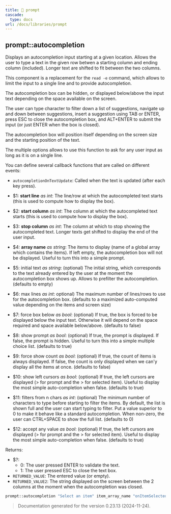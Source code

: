 ```yaml
---
title: 📂 prompt
cascade:
  type: docs
url: /docs/libraries/prompt
---
```


## prompt::autocompletion

Displays an autocompletion input starting at a given location. Allows
the user to type a text in the given row betwen a starting column and
ending column (included). Longer text are shifted to fit between
the two columns.

This component is a replacement for the `read -e` command, which allows
to limit the input to a single line and to provide autocompletion.

The autocompletion box can be hidden, or displayed below/above the input text
depending on the space available on the screen.

The user can type character to filter down a list of suggestions,
navigate up and down between suggestions, insert a suggestion using
TAB or ENTER, press ESC to close the autocompletion box, and ALT+ENTER to
submit the input (or just ENTER when the box is closed).

The autocompletion box will position itself depending on the screen size
and the starting position of the text.

The multiple options allows to use this function to ask for any user input
as long as it is on a single line.

You can define several callback functions that are called on different events:

- `autocompletionOnTextUpdate`: Called when the text is updated (after each key press).

- $1: **start line** _as int_:
      The line/row at which the autocompleted text starts (this is used to
      compute how to display the box).
- $2: **start column** _as int_:
      The column at which the autocompleted text starts (this is used to
      compute how to display the box).
- $3: **stop column** _as int_:
      The column at which to stop showing the autocompleted text.
      Longer texts get shifted to display the end of the user input.
- $4: **array name** _as string_:
      The items to display (name of a global array which contains the items).
      If left empty, the autocompletion box will not be displayed. Useful to turn this into a simple prompt.
- $5: initial text _as string_:
      (optional) The initial string, which corresponds to the text already entered
      by the user at the moment the autocompletion box shows up.
      Allows to prefilter the autocompletion.
      (defaults to empty)
- $6: max lines _as int_:
      optional) The maximum number of lines/rows to use for the autocompletion box.
      (defaults to a maximized auto-computed value depending on the items and screen size)
- $7: force box below _as bool_:
      (optional) If true, the box is forced to be displayed below the input text.
      Otherwise it will depend on the space required and space available below/above.
      (defaults to false)
- $8: show prompt _as bool_:
      (optional) If true, the prompt is displayed. If false, the prompt is hidden.
      Useful to turn this into a simple multiple choice list.
      (defaults to true)
- $9: force show count _as bool_:
      (optional) If true, the count of items is always displayed.
      If false, the count is only displayed when we can'y display all the items at once.
      (defaults to false)
- $10: show left cursors _as bool_:
      (optional) If true, the left cursors are displayed (> for prompt and the > for selected item).
      Useful to display the most simple auto-completion when false.
      (defaults to true)
- $11: filters from n chars _as int_:
      (optional) The minimum number of characters to type before starting to filter the items.
      By default, the list is shown full and the user can start typing to filter.
      Put a value superior to 0 to make it behave like a standard autocompletion.
      When non-zero, the user can CTRL+SPACE to show the full list.
      (defaults to 0)
- $12: accept any value _as bool_:
      (optional) If true, the left cursors are displayed (> for prompt and the > for selected item).
      Useful to display the most simple auto-completion when false.
      (defaults to true)

Returns:

- $?:
  - 0: The user pressed ENTER to validate the text.
  - 1: The user pressed ESC to close the text box.
- `RETURNED_VALUE`: The entered value (or empty).
- `RETURNED_VALUE2`: The string displayed on the screen between the 2 columns at the
                     moment when the autocompletion was closed.

```bash
prompt::autocompletion "Select an item" item_array_name "onItemSelected" "Details"
```




> Documentation generated for the version 0.23.13 (2024-11-24).
